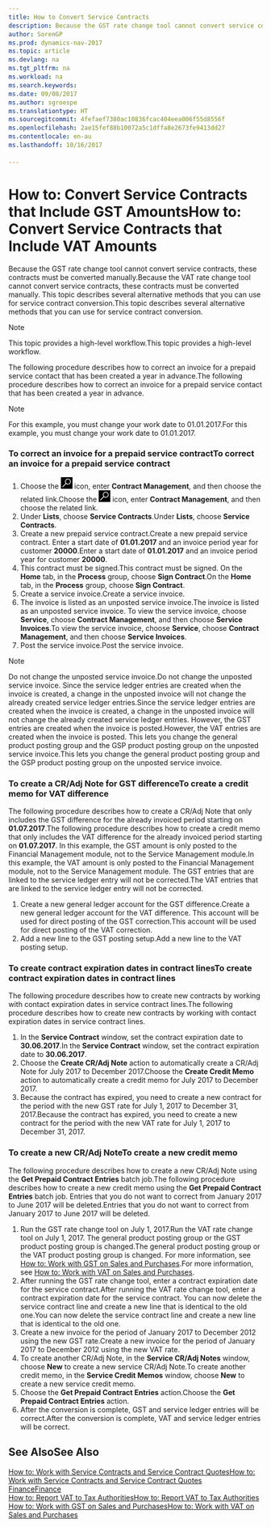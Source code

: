 ```yaml
---
title: How to Convert Service Contracts
description: Because the GST rate change tool cannot convert service contracts, these contracts must be converted manually. This topic describes several alternative methods that you can use for service contract conversion.
author: SorenGP
ms.prod: dynamics-nav-2017
ms.topic: article
ms.devlang: na
ms.tgt_pltfrm: na
ms.workload: na
ms.search.keywords: 
ms.date: 09/08/2017
ms.author: sgroespe
ms.translationtype: HT
ms.sourcegitcommit: 4fefaef7380ac10836fcac404eea006f55d8556f
ms.openlocfilehash: 2ae15fef88b10072a5c1dffa8e2673fe9413dd27
ms.contentlocale: en-au
ms.lasthandoff: 10/16/2017

---
```

# <a name="how-to-convert-service-contracts-that-include-vat-amounts"></a><span data-ttu-id="7b042-104">How to: Convert Service Contracts that Include GST Amounts</span><span class="sxs-lookup"><span data-stu-id="7b042-104">How to: Convert Service Contracts that Include VAT Amounts</span></span>
<span data-ttu-id="7b042-105">Because the GST rate change tool cannot convert service contracts, these contracts must be converted manually.</span><span class="sxs-lookup"><span data-stu-id="7b042-105">Because the VAT rate change tool cannot convert service contracts, these contracts must be converted manually.</span></span> <span data-ttu-id="7b042-106">This topic describes several alternative methods that you can use for service contract conversion.</span><span class="sxs-lookup"><span data-stu-id="7b042-106">This topic describes several alternative methods that you can use for service contract conversion.</span></span>  

> [!NOTE]  
>  <span data-ttu-id="7b042-107">This topic provides a high-level workflow.</span><span class="sxs-lookup"><span data-stu-id="7b042-107">This topic provides a high-level workflow.</span></span>  

 <span data-ttu-id="7b042-108">The following procedure describes how to correct an invoice for a prepaid service contact that has been created a year in advance.</span><span class="sxs-lookup"><span data-stu-id="7b042-108">The following procedure describes how to correct an invoice for a prepaid service contact that has been created a year in advance.</span></span>  

> [!NOTE]  
>  <span data-ttu-id="7b042-109">For this example, you must change your work date to 01.01.2017.</span><span class="sxs-lookup"><span data-stu-id="7b042-109">For this example, you must change your work date to 01.01.2017.</span></span>  

### <a name="to-correct-an-invoice-for-a-prepaid-service-contract"></a><span data-ttu-id="7b042-110">To correct an invoice for a prepaid service contract</span><span class="sxs-lookup"><span data-stu-id="7b042-110">To correct an invoice for a prepaid service contract</span></span>  
1. <span data-ttu-id="7b042-111">Choose the ![Search for Page or Report](media/ui-search/search_small.png "Search for Page or Report icon") icon, enter **Contract Management**, and then choose the related link.</span><span class="sxs-lookup"><span data-stu-id="7b042-111">Choose the ![Search for Page or Report](media/ui-search/search_small.png "Search for Page or Report icon") icon, enter **Contract Management**, and then choose the related link.</span></span>  
2. <span data-ttu-id="7b042-112">Under **Lists**, choose **Service Contracts**.</span><span class="sxs-lookup"><span data-stu-id="7b042-112">Under **Lists**, choose **Service Contracts**.</span></span>  
3. <span data-ttu-id="7b042-113">Create a new prepaid service contract.</span><span class="sxs-lookup"><span data-stu-id="7b042-113">Create a new prepaid service contract.</span></span> <span data-ttu-id="7b042-114">Enter a start date of **01.01.2017** and an invoice period year for customer **20000**.</span><span class="sxs-lookup"><span data-stu-id="7b042-114">Enter a start date of **01.01.2017** and an invoice period year for customer **20000**.</span></span>  
4. <span data-ttu-id="7b042-115">This contract must be signed.</span><span class="sxs-lookup"><span data-stu-id="7b042-115">This contract must be signed.</span></span> <span data-ttu-id="7b042-116">On the **Home** tab, in the **Process** group, choose **Sign Contract**.</span><span class="sxs-lookup"><span data-stu-id="7b042-116">On the **Home** tab, in the **Process** group, choose **Sign Contract**.</span></span>  
5. <span data-ttu-id="7b042-117">Create a service invoice.</span><span class="sxs-lookup"><span data-stu-id="7b042-117">Create a service invoice.</span></span>
6. <span data-ttu-id="7b042-118">The invoice is listed as an unposted service invoice.</span><span class="sxs-lookup"><span data-stu-id="7b042-118">The invoice is listed as an unposted service invoice.</span></span> <span data-ttu-id="7b042-119">To view the service invoice, choose **Service**, choose **Contract Management**, and then choose **Service Invoices**.</span><span class="sxs-lookup"><span data-stu-id="7b042-119">To view the service invoice, choose **Service**, choose **Contract Management**, and then choose **Service Invoices**.</span></span>  
7. <span data-ttu-id="7b042-120">Post the service invoice.</span><span class="sxs-lookup"><span data-stu-id="7b042-120">Post the service invoice.</span></span>  

> [!NOTE]  
>  <span data-ttu-id="7b042-121">Do not change the unposted service invoice.</span><span class="sxs-lookup"><span data-stu-id="7b042-121">Do not change the unposted service invoice.</span></span> <span data-ttu-id="7b042-122">Since the service ledger entries are created when the invoice is created, a change in the unposted invoice will not change the already created service ledger entries.</span><span class="sxs-lookup"><span data-stu-id="7b042-122">Since the service ledger entries are created when the invoice is created, a change in the unposted invoice will not change the already created service ledger entries.</span></span> <span data-ttu-id="7b042-123">However, the GST entries are created when the invoice is posted.</span><span class="sxs-lookup"><span data-stu-id="7b042-123">However, the VAT entries are created when the invoice is posted.</span></span> <span data-ttu-id="7b042-124">This lets you change the general product posting group and the GSP product posting group on the unposted service invoice.</span><span class="sxs-lookup"><span data-stu-id="7b042-124">This lets you change the general product posting group and the GSP product posting group on the unposted service invoice.</span></span>  

### <a name="to-create-a-credit-memo-for-vat-difference"></a><span data-ttu-id="7b042-125">To create a CR/Adj Note for GST difference</span><span class="sxs-lookup"><span data-stu-id="7b042-125">To create a credit memo for VAT difference</span></span>  
<span data-ttu-id="7b042-126">The following procedure describes how to create a CR/Adj Note that only includes the GST difference for the already invoiced period starting on **01.07.2017**.</span><span class="sxs-lookup"><span data-stu-id="7b042-126">The following procedure describes how to create a credit memo that only includes the VAT difference for the already invoiced period starting on **01.07.2017**.</span></span> <span data-ttu-id="7b042-127">In this example, the GST amount is only posted to the Financial Management module, not to the Service Management module.</span><span class="sxs-lookup"><span data-stu-id="7b042-127">In this example, the VAT amount is only posted to the Financial Management module, not to the Service Management module.</span></span> <span data-ttu-id="7b042-128">The GST entries that are linked to the service ledger entry will not be corrected.</span><span class="sxs-lookup"><span data-stu-id="7b042-128">The VAT entries that are linked to the service ledger entry will not be corrected.</span></span>  

1. <span data-ttu-id="7b042-129">Create a new general ledger account for the GST difference.</span><span class="sxs-lookup"><span data-stu-id="7b042-129">Create a new general ledger account for the VAT difference.</span></span> <span data-ttu-id="7b042-130">This account will be used for direct posting of the GST correction.</span><span class="sxs-lookup"><span data-stu-id="7b042-130">This account will be used for direct posting of the VAT correction.</span></span>  
2. <span data-ttu-id="7b042-131">Add a new line to the GST posting setup.</span><span class="sxs-lookup"><span data-stu-id="7b042-131">Add a new line to the VAT posting setup.</span></span>  

### <a name="to-create-contract-expiration-dates-in-contract-lines"></a><span data-ttu-id="7b042-132">To create contract expiration dates in contract lines</span><span class="sxs-lookup"><span data-stu-id="7b042-132">To create contract expiration dates in contract lines</span></span>  
<span data-ttu-id="7b042-133">The following procedure describes how to create new contracts by working with contact expiration dates in service contract lines.</span><span class="sxs-lookup"><span data-stu-id="7b042-133">The following procedure describes how to create new contracts by working with contact expiration dates in service contract lines.</span></span>  

1. <span data-ttu-id="7b042-134">In the **Service Contract** window, set the contract expiration date to **30.06.2017**.</span><span class="sxs-lookup"><span data-stu-id="7b042-134">In the **Service Contract** window, set the contract expiration date to **30.06.2017**.</span></span>  
2. <span data-ttu-id="7b042-135">Choose the **Create CR/Adj Note** action to automatically create a CR/Adj Note for July 2017 to December 2017.</span><span class="sxs-lookup"><span data-stu-id="7b042-135">Choose the **Create Credit Memo** action to automatically create a credit memo for July 2017 to December 2017.</span></span>  
3. <span data-ttu-id="7b042-136">Because the contract has expired, you need to create a new contract for the period with the new GST rate for July 1, 2017 to December 31, 2017.</span><span class="sxs-lookup"><span data-stu-id="7b042-136">Because the contract has expired, you need to create a new contract for the period with the new VAT rate for July 1, 2017 to December 31, 2017.</span></span>  

### <a name="to-create-a-new-credit-memo"></a><span data-ttu-id="7b042-137">To create a new CR/Adj Note</span><span class="sxs-lookup"><span data-stu-id="7b042-137">To create a new credit memo</span></span>  
<span data-ttu-id="7b042-138">The following procedure describes how to create a new CR/Adj Note using the **Get Prepaid Contract Entries** batch job.</span><span class="sxs-lookup"><span data-stu-id="7b042-138">The following procedure describes how to create a new credit memo using the **Get Prepaid Contract Entries** batch job.</span></span> <span data-ttu-id="7b042-139">Entries that you do not want to correct from January 2017 to June 2017 will be deleted.</span><span class="sxs-lookup"><span data-stu-id="7b042-139">Entries that you do not want to correct from January 2017 to June 2017 will be deleted.</span></span>  

1. <span data-ttu-id="7b042-140">Run the GST rate change tool on July 1, 2017.</span><span class="sxs-lookup"><span data-stu-id="7b042-140">Run the VAT rate change tool on July 1, 2017.</span></span> <span data-ttu-id="7b042-141">The general product posting group or the GST product posting group is changed.</span><span class="sxs-lookup"><span data-stu-id="7b042-141">The general product posting group or the VAT product posting group is changed.</span></span> <span data-ttu-id="7b042-142">For more information, see [How to: Work with GST on Sales and Purchases](finance-work-with-vat.md).</span><span class="sxs-lookup"><span data-stu-id="7b042-142">For more information, see [How to: Work with VAT on Sales and Purchases](finance-work-with-vat.md).</span></span>  
2. <span data-ttu-id="7b042-143">After running the GST rate change tool, enter a contract expiration date for the service contract.</span><span class="sxs-lookup"><span data-stu-id="7b042-143">After running the VAT rate change tool, enter a contract expiration date for the service contract.</span></span> <span data-ttu-id="7b042-144">You can now delete the service contract line and create a new line that is identical to the old one.</span><span class="sxs-lookup"><span data-stu-id="7b042-144">You can now delete the service contract line and create a new line that is identical to the old one.</span></span>  
3. <span data-ttu-id="7b042-145">Create a new invoice for the period of January 2017 to December 2012 using the new GST rate.</span><span class="sxs-lookup"><span data-stu-id="7b042-145">Create a new invoice for the period of January 2017 to December 2012 using the new VAT rate.</span></span>  
4. <span data-ttu-id="7b042-146">To create another CR/Adj Note, in the **Service CR/Adj Notes** window, choose **New** to create a new service CR/Adj Note.</span><span class="sxs-lookup"><span data-stu-id="7b042-146">To create another credit memo, in the **Service Credit Memos** window, choose **New** to create a new service credit memo.</span></span>  
5. <span data-ttu-id="7b042-147">Choose the **Get Prepaid Contract Entries** action.</span><span class="sxs-lookup"><span data-stu-id="7b042-147">Choose the **Get Prepaid Contract Entries** action.</span></span>  
6. <span data-ttu-id="7b042-148">After the conversion is complete, GST and service ledger entries will be correct.</span><span class="sxs-lookup"><span data-stu-id="7b042-148">After the conversion is complete, VAT and service ledger entries will be correct.</span></span>  

## <a name="see-also"></a><span data-ttu-id="7b042-149">See Also</span><span class="sxs-lookup"><span data-stu-id="7b042-149">See Also</span></span>  
[<span data-ttu-id="7b042-150">How to: Work with Service Contracts and Service Contract Quotes</span><span class="sxs-lookup"><span data-stu-id="7b042-150">How to: Work with Service Contracts and Service Contract Quotes</span></span>](service-how-to-create-service-contracts-and-service-contract-quotes.md)  
[<span data-ttu-id="7b042-151">Finance</span><span class="sxs-lookup"><span data-stu-id="7b042-151">Finance</span></span>](finance.md)  
[<span data-ttu-id="7b042-152">How to: Report VAT to Tax Authorities</span><span class="sxs-lookup"><span data-stu-id="7b042-152">How to: Report VAT to Tax Authorities</span></span>](finance-how-report-vat.md)  
[<span data-ttu-id="7b042-153">How to: Work with GST on Sales and Purchases</span><span class="sxs-lookup"><span data-stu-id="7b042-153">How to: Work with VAT on Sales and Purchases</span></span>](finance-work-with-vat.md)  

